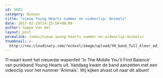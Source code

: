 ```yaml
---
id: 1602
category: Nieuws
title: "nieuw Young Hearts nummer en videoclip: Animals"
date: 2017-02-20T14:25:59+00:00
author: Seppe Van Ael
layout: post
permalink: /news/nieuw-young-hearts-nummer-en-videoclip-animals/
thumbnail: >-
  http://res.cloudinary.com/rockxxl/image/upload/YH_band_full_kleur_edit.jpg
---
```

11 maart komt het nieuwste wapenfeit 'In The Middle You'll Find Balance' van punkband Young Hearts uit. Vandaag kwam de band aanzetten met een videoclip voor het nummer 'Animals'. Wij kijken alvast uit naar dit album!

